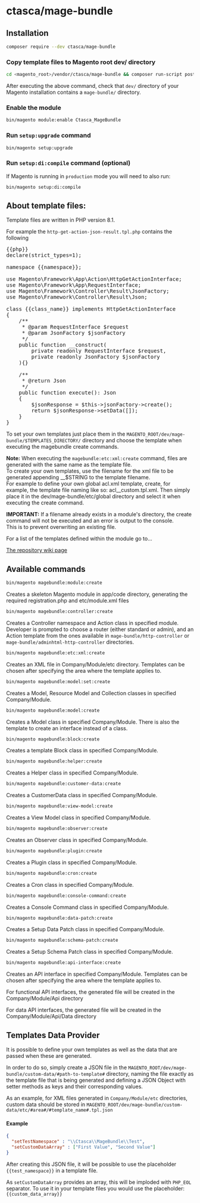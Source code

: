 # ctasca/mage-bundle

## Installation
```bash
composer require --dev ctasca/mage-bundle
```
### Copy template files to Magento root dev/ directory

```bash
cd <magento_root>/vendor/ctasca/mage-bundle && composer run-script post-install-cmd
```
<p>After executing the above command, check that <code>dev/</code> directory of your Magento installation contains a <code>mage-bundle/</code> directory.</p>

### Enable the module
```bash
bin/magento module:enable Ctasca_MageBundle
```

### Run <code>setup:upgrade</code> command
```bash
bin/magento setup:upgrade
```

### Run <code>setup:di:compile</code> command (optional)
<p>If Magento is running in <code>production</code> mode you will need to also run:</p>

```bash
bin/magento setup:di:compile
```

## About template files:
<p>Template files are written in PHP version 8.1.</p>
<p>For example the <code>http-get-action-json-result.tpl.php</code> contains the following</p>

<pre>
{{php}}
declare(strict_types=1);

namespace {{namespace}};

use Magento\Framework\App\Action\HttpGetActionInterface;
use Magento\Framework\App\RequestInterface;
use Magento\Framework\Controller\Result\JsonFactory;
use Magento\Framework\Controller\Result\Json;

class {{class_name}} implements HttpGetActionInterface
{
    /**
     * @param RequestInterface $request
     * @param JsonFactory $jsonFactory
     */
    public function __construct(
        private readonly RequestInterface $request,
        private readonly JsonFactory $jsonFactory
    ){}

    /**
     * @return Json
     */
    public function execute(): Json
    {
        $jsonResponse = $this->jsonFactory->create();
        return $jsonResponse->setData([]);
    }
}
</pre>

<p>To set your own templates just place them in the <code>MAGENTO_ROOT/dev/mage-bundle/$TEMPLATES_DIRECTORY/</code> directory and choose the template when executing the magebundle create commands.</p>
<p><strong>Note:</strong> When executing the <code>magebundle:etc:xml:create</code> command, files are generated with the same name as the template file.<br>To create your own templates, use the filename for the xml file to be generated appending __$STRING to the template filename.<br>For example to define your own global acl.xml template, create, for example, the template file naming like so: acl__custom.tpl.xml. Then simply place it in the dev/mage-bundle/etc/global directory and select it when executing the create command.</p>
<p><strong>IMPORTANT:</strong> If a filename already exists in a module's directory, the create command will not be executed and an error is output to the console.<br>This is to prevent overwriting an existing file.</p>

<p>For a list of the templates defined within the module go to...</p>

[The repository wiki page](https://github.com/ctasca/mage-bundle/wiki)

## Available commands
```bash
bin/magento magebundle:module:create
```
Creates a skeleton Magento module in app/code directory, generating the required registration.php and etc/module.xml files

```bash
bin/magento magebundle:controller:create
```
Creates a Controller namespace and Action class in specified module.
Developer is prompted to choose a router (either standard or admin), and an Action template from the ones available in <code>mage-bundle/http-controller</code> or <code>mage-bundle/adminhtml-http-controller</code> directories.

```bash
bin/magento magebundle:etc:xml:create
```
Creates an XML file in Company/Module/etc directory. Templates can be chosen after specifying the area where the template applies to.

```bash
bin/magento magebundle:model:set:create
```
Creates a Model, Resource Model and Collection classes in specified Company/Module.

```bash
bin/magento magebundle:model:create
```
Creates a Model class in specified Company/Module. There is also the template to create an interface instead of a class.

```bash
bin/magento magebundle:block:create
```
Creates a template Block class in specified Company/Module.

```bash
bin/magento magebundle:helper:create
```
Creates a Helper class in specified Company/Module.

```bash
bin/magento magebundle:customer-data:create
```
Creates a CustomerData class in specified Company/Module. 

```bash
bin/magento magebundle:view-model:create
```
Creates a View Model class in specified Company/Module.

```bash
bin/magento magebundle:observer:create
```
Creates an Observer class in specified Company/Module.

```bash
bin/magento magebundle:plugin:create
```
Creates a Plugin class in specified Company/Module.

```bash
bin/magento magebundle:cron:create
```
Creates a Cron class in specified Company/Module.

```bash
bin/magento magebundle:console-command:create
```
Creates a Console Command class in specified Company/Module.

```bash
bin/magento magebundle:data-patch:create
```
Creates a Setup Data Patch class in specified Company/Module.

```bash
bin/magento magebundle:schema-patch:create
```
Creates a Setup Schema Patch class in specified Company/Module.

```bash
bin/magento magebundle:api-interface:create
```
<p>Creates an API interface in specified Company/Module. Templates can be chosen after specifying the area where the template applies to.</p>
<p>For functional API interfaces, the generated file will be created in the Company/Module/Api directory</p>
<p>For data API interfaces, the generated file will be created in the Company/Module/Api/Data directory</p>

## Templates Data Provider
<p>It is possible to define your own templates as well as the data that are passed when these are generated.</p>
<p>In order to do so, simply create a JSON file in the <code>MAGENTO_ROOT/dev/mage-bundle/custom-data/#path-to-template#</code> directory, naming the file exactly as the template file that is being generated and defining a JSON Object with setter methods as keys and their corresponding values.</p>
<p>As an example, for XML files generated in <code>Company/Module/etc</code> directories, custom data should be stored in <code>MAGENTO_ROOT/dev/mage-bundle/custom-data/etc/#area#/#template_name#.tpl.json</code></p>

#### Example
```json
{
  "setTestNamespace" : "\\Ctasca\\MageBundle\\Test",
  "setCustomDataArray" : ["First Value", "Second Value"]
}
```
<p>After creating this JSON file, it will be possible to use the placeholder <code>{{test_namespace}}</code> in a template file.</p>
<p>As <code>setCustomDataArray</code> provides an array, this will be imploded with <code>PHP_EOL</code> separator. To use it in your template files you would use the placeholder: <code>{{custom_data_array}}</code></p>

